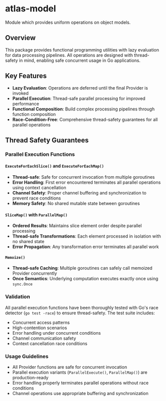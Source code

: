 # atlas-model

Module which provides uniform operations on object models.

## Overview

This package provides functional programming utilities with lazy evaluation for data processing pipelines. All operations are designed with thread-safety in mind, enabling safe concurrent usage in Go applications.

## Key Features

- **Lazy Evaluation**: Operations are deferred until the final Provider is invoked
- **Parallel Execution**: Thread-safe parallel processing for improved performance
- **Functional Composition**: Build complex processing pipelines through function composition
- **Race-Condition-Free**: Comprehensive thread-safety guarantees for all parallel operations

## Thread Safety Guarantees

### Parallel Execution Functions

#### `ExecuteForEachSlice()` and `ExecuteForEachMap()`
- **Thread-safe**: Safe for concurrent invocation from multiple goroutines
- **Error Handling**: First error encountered terminates all parallel operations using context cancellation
- **Channel Safety**: Proper channel buffering and synchronization to prevent race conditions
- **Memory Safety**: No shared mutable state between goroutines

#### `SliceMap()` with `ParallelMap()`
- **Ordered Results**: Maintains slice element order despite parallel processing
- **Thread-safe Transformations**: Each element processed in isolation with no shared state
- **Error Propagation**: Any transformation error terminates all parallel work

#### `Memoize()`
- **Thread-safe Caching**: Multiple goroutines can safely call memoized Provider concurrently
- **Once Semantics**: Underlying computation executes exactly once using `sync.Once`

### Validation

All parallel execution functions have been thoroughly tested with Go's race detector (`go test -race`) to ensure thread-safety. The test suite includes:

- Concurrent access patterns
- High-contention scenarios  
- Error handling under concurrent conditions
- Channel communication safety
- Context cancellation race conditions

### Usage Guidelines

- All Provider functions are safe for concurrent invocation
- Parallel execution variants (`ParallelExecute()`, `ParallelMap()`) are production-ready
- Error handling properly terminates parallel operations without race conditions
- Channel operations use appropriate buffering and synchronization